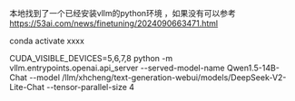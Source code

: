 本地找到了一个已经安装vllm的python环境  ，如果没有可以参考 https://53ai.com/news/finetuning/2024090663471.html

conda  activate xxxx


CUDA_VISIBLE_DEVICES=5,6,7,8 python -m vllm.entrypoints.openai.api_server --served-model-name Qwen1.5-14B-Chat --model /llm/xhcheng/text-generation-webui/models/DeepSeek-V2-Lite-Chat --tensor-parallel-size 4
